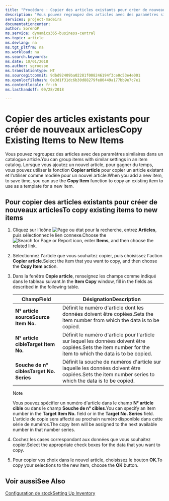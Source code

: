 ```yaml
---
title: "Procédure : Copier des articles existants pour créer de nouveaux articles"
description: "Vous pouvez regroupez des articles avec des paramètres similaires dans un catalogue article. Lorsque vous ajoutez un nouvel article, pour gagner du temps, vous pouvez utiliser **Copier article** pour copier un article existant et l'utiliser comme modèle pour un nouvel article."
services: project-madeira
documentationcenter: 
author: SorenGP
ms.service: dynamics365-business-central
ms.topic: article
ms.devlang: na
ms.tgt_pltfrm: na
ms.workload: na
ms.search.keywords: 
ms.date: 10/01/2018
ms.author: sgroespe
ms.translationtype: HT
ms.sourcegitcommit: 9dbd92409ba02281f008246194f3ce0c53e4e001
ms.openlocfilehash: 0e3d1f31dc6b30d88279fe80449a177bb9e7c7e1
ms.contentlocale: fr-ch
ms.lasthandoff: 09/28/2018

---
```

# <a name="copy-existing-items-to-new-items"></a><span data-ttu-id="6d46b-104">Copier des articles existants pour créer de nouveaux articles</span><span class="sxs-lookup"><span data-stu-id="6d46b-104">Copy Existing Items to New Items</span></span>
<span data-ttu-id="6d46b-105">Vous pouvez regroupez des articles avec des paramètres similaires dans un catalogue article.</span><span class="sxs-lookup"><span data-stu-id="6d46b-105">You can group items with similar settings in an item catalog.</span></span> <span data-ttu-id="6d46b-106">Lorsque vous ajoutez un nouvel article, pour gagner du temps, vous pouvez utiliser la fonction **Copier article** pour copier un article existant et l'utiliser comme modèle pour un nouvel article.</span><span class="sxs-lookup"><span data-stu-id="6d46b-106">When you add a new item, to save time, you can use the **Copy Item** function to copy an existing item to use as a template for a new item.</span></span>  

## <a name="to-copy-existing-items-to-new-items"></a><span data-ttu-id="6d46b-107">Pour copier des articles existants pour créer de nouveaux articles</span><span class="sxs-lookup"><span data-stu-id="6d46b-107">To copy existing items to new items</span></span>  

1.  <span data-ttu-id="6d46b-108">Cliquez sur l'icône ![Page ou état pour la recherche](../../media/ui-search/search_small.png "Page ou état pour la recherche"), entrez **Articles**, puis sélectionnez le lien connexe.</span><span class="sxs-lookup"><span data-stu-id="6d46b-108">Choose the ![Search for Page or Report](../../media/ui-search/search_small.png "Search for Page or Report icon") icon, enter **Items**, and then choose the related link.</span></span>  
2.  <span data-ttu-id="6d46b-109">Sélectionnez l'article que vous souhaitez copier, puis choisissez l'action **Copier article**.</span><span class="sxs-lookup"><span data-stu-id="6d46b-109">Select the item that you want to copy, and then choose the **Copy Item** action.</span></span>  
3.  <span data-ttu-id="6d46b-110">Dans la fenêtre **Copie article**, renseignez les champs comme indiqué dans le tableau suivant.</span><span class="sxs-lookup"><span data-stu-id="6d46b-110">In the **Item Copy** window, fill in the fields as described in the following table.</span></span>  

    |<span data-ttu-id="6d46b-111">Champ</span><span class="sxs-lookup"><span data-stu-id="6d46b-111">Field</span></span>|<span data-ttu-id="6d46b-112">Désignation</span><span class="sxs-lookup"><span data-stu-id="6d46b-112">Description</span></span>|  
    |---------------------------------|---------------------------------------|  
    |<span data-ttu-id="6d46b-113">**N° article source**</span><span class="sxs-lookup"><span data-stu-id="6d46b-113">**Source Item No.**</span></span>|<span data-ttu-id="6d46b-114">Définit le numéro d'article dont les données doivent être copiées.</span><span class="sxs-lookup"><span data-stu-id="6d46b-114">Sets the item number from which the data is to be copied.</span></span>|  
    |<span data-ttu-id="6d46b-115">**N° article cible**</span><span class="sxs-lookup"><span data-stu-id="6d46b-115">**Target Item No.**</span></span>|<span data-ttu-id="6d46b-116">Définit le numéro d'article pour l'article sur lequel les données doivent être copiées.</span><span class="sxs-lookup"><span data-stu-id="6d46b-116">Sets the item number for the item to which the data is to be copied.</span></span>|  
    |<span data-ttu-id="6d46b-117">**Souche de n° cibles**</span><span class="sxs-lookup"><span data-stu-id="6d46b-117">**Target No. Series**</span></span>|<span data-ttu-id="6d46b-118">Définit la souche de numéros d'article sur laquelle les données doivent être copiées.</span><span class="sxs-lookup"><span data-stu-id="6d46b-118">Sets the item number series to which the data is to be copied.</span></span>|  

    > [!NOTE]  
    >  <span data-ttu-id="6d46b-119">Vous pouvez spécifier un numéro d'article dans le champ **N° article cible** ou dans le champ **Souche de n° cibles**.</span><span class="sxs-lookup"><span data-stu-id="6d46b-119">You can specify an item number in the **Target Item No.** field or in the **Target No. Series** field.</span></span> <span data-ttu-id="6d46b-120">L'article de copie sera affecté au prochain numéro disponible dans cette série de numéros.</span><span class="sxs-lookup"><span data-stu-id="6d46b-120">The copy item will be assigned to the next available number in that number series.</span></span>  

4.  <span data-ttu-id="6d46b-121">Cochez les cases correspondant aux données que vous souhaitez copier.</span><span class="sxs-lookup"><span data-stu-id="6d46b-121">Select the appropriate check boxes for the data that you want to copy.</span></span>  
5.  <span data-ttu-id="6d46b-122">Pour copier vos choix dans le nouvel article, choisissez le bouton **OK**.</span><span class="sxs-lookup"><span data-stu-id="6d46b-122">To copy your selections to the new item, choose the **OK** button.</span></span>  

## <a name="see-also"></a><span data-ttu-id="6d46b-123">Voir aussi</span><span class="sxs-lookup"><span data-stu-id="6d46b-123">See Also</span></span>  
[<span data-ttu-id="6d46b-124">Configuration de stock</span><span class="sxs-lookup"><span data-stu-id="6d46b-124">Setting Up Inventory</span></span>](../../inventory-setup-inventory.md)

